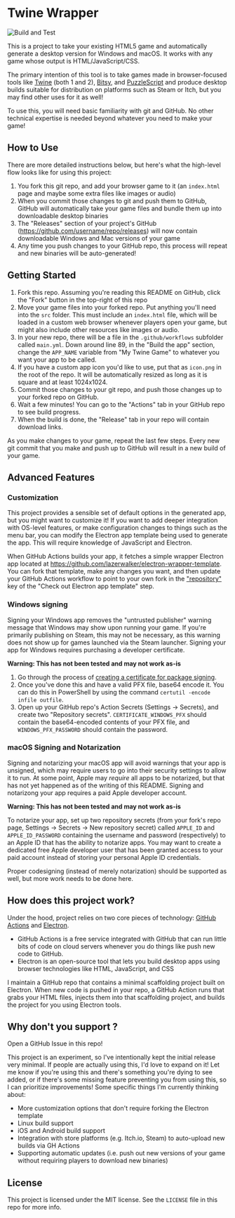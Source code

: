 # Twine Wrapper

![Build and Test](https://github.com/lazerwalker/twine-electrion-test/actions/workflows/main.yml/badge.svg)

This is a project to take your existing HTML5 game and automatically generate a desktop version for Windows and macOS. It works with any game whose output is HTML/JavaScript/CSS.

The primary intention of this tool is to take games made in browser-focused tools like [Twine](https://twinery.org) (both 1 and 2), [Bitsy](http://www.bitsy.org/), and [PuzzleScript](https://www.puzzlescript.net/) and produce desktop builds suitable for distribution on platforms such as Steam or Itch, but you may find other uses for it as well!

To use this, you will need basic familiarity with git and GitHub. No other technical expertise is needed beyond whatever you need to make your game!

## How to Use

There are more detailed instructions below, but here's what the high-level flow looks like for using this project:

1. You fork this git repo, and add your browser game to it (an `index.html` page and maybe some extra files like images or audio)
2. When you commit those changes to git and push them to GitHub, GitHub will automatically take your game files and bundle them up into downloadable desktop binaries
3. The "Releases" section of your project's GitHub (https://github.com/username/repo/releases) will now contain downloadable Windows and Mac versions of your game
4. Any time you push changes to your GitHub repo, this process will repeat and new binaries will be auto-generated!

## Getting Started

1. Fork this repo. Assuming you're reading this README on GitHub, click the "Fork" button in the top-right of this repo
1. Move your game files into your forked repo. Put anything you'll need into the `src` folder. This must include an `index.html` file, which will be loaded in a custom web browser whenever players open your game, but might also include other resources like images or audio.
1. In your new repo, there will be a file in the `.github/workflows` subfolder called `main.yml`. Down around line 89, in the "Build the app" section, change the `APP_NAME` variable from "My Twine Game" to whatever you want your app to be called.
1. If you have a custom app icon you'd like to use, put that as `icon.png` in the root of the repo. It will be automatically resized as long as it is square and at least 1024x1024.
1. Commit those changes to your git repo, and push those changes up to your forked repo on GitHub.
1. Wait a few minutes! You can go to the "Actions" tab in your GitHub repo to see build progress.
1. When the build is done, the "Release" tab in your repo will contain download links.

As you make changes to your game, repeat the last few steps. Every new git commit that you make and push up to GitHub will result in a new build of your game.

## Advanced Features

### Customization

This project provides a sensible set of default options in the generated app, but you might want to customize it! If you want to add deeper integration with OS-level features, or make configuration changes to things such as the menu bar, you can modify the Electron app template being used to generate the app. This will require knowledge of JavaScript and Electron.

When GitHub Actions builds your app, it fetches a simple wrapper Electron app located at https://github.com/lazerwalker/electron-wrapper-template. You can fork that template, make any changes you want, and then update your GitHub Actions workflow to point to your own fork in the ["repository"]() key of the "Check out Electron app template" step.

### Windows signing

Signing your Windows app removes the "untrusted publisher" warning message that Windows may show upon running your game. If you're primarily publishing on Steam, this may not be necessary, as this warning does not show up for games launched via the Steam launcher. Signing your app for Windows requires purchasing a developer certificate.

**Warning: This has not been tested and may not work as-is**

1. Go through the process of [creating a certificate for package signing](https://docs.microsoft.com/en-us/windows/msix/package/create-certificate-package-signing?WT.mt_id=spatial-0000-emwalkerspatial-8466-emwalker).
1. Once you've done this and have a valid PFX file, base64 encode it. You can do this in PowerShell by using the command `certutil -encode infile outfile`.
1. Open up your GitHub repo's Action Secrets (Settings -> Secrets), and create two "Repository secrets". `CERTIFICATE_WINDOWS_PFX` should contain the base64-encoded contents of your PFX file, and `WINDOWS_PFX_PASSWORD` should contain the password.

### macOS Signing and Notarization

Signing and notarizing your macOS app will avoid warnings that your app is unsigned, which may require users to go into their security settings to allow it to run. At some point, Apple may _require_ all apps to be notarized, but that has not yet happened as of the writing of this README. Signing and notarizong your app requires a paid Apple developer account.

**Warning: This has not been tested and may not work as-is**

To notarize your app, set up two repository secrets (from your fork's repo page, Settings -> Secrets -> New repository secret) called `APPLE_ID` and `APPLE_ID_PASSWORD` containing the username and password (respectively) to an Apple ID that has the ability to notarize apps. You may want to create a dedicated free Apple developer user that has been granted access to your paid account instead of storing your personal Apple ID credentials.

Proper codesigning (instead of merely notarization) should be supported as well, but more work needs to be done here.

## How does this project work?

Under the hood, project relies on two core pieces of technology: [GitHub Actions](https://github.com/features/actions) and [Electron](https://www.electronjs.org/).

- GitHub Actions is a free service integrated with GitHub that can run little bits of code on cloud servers whenever you do things like push new code to GitHub.
- Electron is an open-source tool that lets you build desktop apps using browser technologies like HTML, JavaScript, and CSS

I maintain a GitHub repo that contains a minimal scaffolding project built on Electron. When new code is pushed in your repo, a GitHub Action runs that grabs your HTML files, injects them into that scaffolding project, and builds the project for you using Electron tools.

## Why don't you support <X Feature>?

Open a GitHub Issue in this repo!

This project is an experiment, so I've intentionally kept the initial release very minimal. If people are actually using this, I'd love to expand on it! Let me know if you're using this and there's something you're dying to see added, or if there's some missing feature preventing you from using this, so I can prioritize improvements! Some specific things I'm currently thinking about:

- More customization options that don't require forking the Electron template
- Linux build support
- iOS and Android build support
- Integration with store platforms (e.g. Itch.io, Steam) to auto-upload new builds via GH Actions
- Supporting automatic updates (i.e. push out new versions of your game without requiring players to download new binaries)

## License

This project is licensed under the MIT license. See the `LICENSE` file in this repo for more info.
